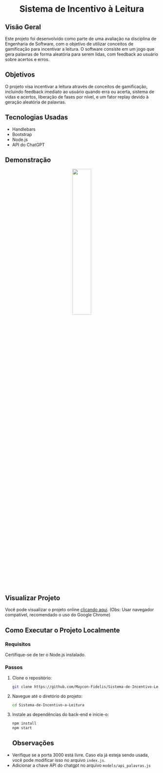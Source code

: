 <div align="center">
  <h1>Sistema de Incentivo à Leitura</h1>
</div>

## Visão Geral
Este projeto foi desenvolvido como parte de uma avaliação na disciplina de Engenharia de Software, com o objetivo de utilizar conceitos de gamificação para incentivar a leitura. O software consiste em um jogo que gera palavras de forma aleatória para serem lidas, com feedback ao usuário sobre acertos e erros.

## Objetivos
O projeto visa incentivar a leitura através de conceitos de gamificação, incluindo feedback imediato ao usuário quando erra ou acerta, sistema de vidas e acertos, liberação de fases por nível, e um fator replay devido à geração aleatória de palavras.

## Tecnologias Usadas
- Handlebars
- Bootstrap
- Node.js
- API do ChatGPT

## Demonstração
<div align="center">
<img src="https://github.com/user-attachments/assets/b0efc715-c61a-4219-ae28-b737a0296ec3" width="35%">
</div>

## Visualizar Projeto
Você pode visualizar o projeto online [clicando aqui](https://sistema-de-incentivo-leitura-production.up.railway.app/). (Obs: Usar navegador compatível, recomendado o uso do Google Chrome) 

## Como Executar o Projeto Localmente

### Requisitos
Certifique-se de ter o Node.js instalado.

### Passos
1. Clone o repositório:
    ```bash
    git clone https://github.com/Maycon-Fidelis/Sistema-de-Incentivo-Leitura
    ```
2. Navegue até o diretório do projeto:
    ```bash
    cd Sistema-de-Incentivo-a-Leitura
    ```

3. Instale as dependências do back-end e inicie-o:
    ```bash
    npm install
    npm start
    ```

    ## Observações
- Verifique se a porta 3000 está livre. Caso ela já esteja sendo usada, você pode modificar isso no arquivo `index.js`.
- Adicionar a chave API do chatgpt no arquivo `models/api_palavras.js`
